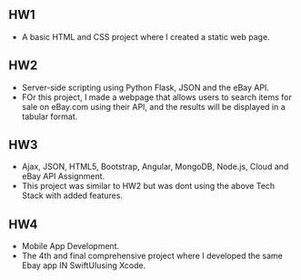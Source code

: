 ## HW1
- A basic HTML and CSS project where I created a static web page.

## HW2
- Server-side scripting using Python Flask, JSON and the eBay API.
- FOr this project, I made a webpage that allows users to search items for sale on
eBay.com using their API, and the results will be displayed in a tabular format.

## HW3
- Ajax, JSON, HTML5, Bootstrap, Angular, MongoDB, Node.js, Cloud and eBay API Assignment.
- This project was similar to HW2 but was dont using the above Tech Stack with added features.

## HW4
- Mobile App Development.
- The 4th and final comprehensive project where I developed the same Ebay app IN SwiftUIusing Xcode. 